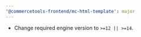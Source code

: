 ```yaml
---
'@commercetools-frontend/mc-html-template': major
---
```


- Change required engine version to `>=12 || >=14`.
